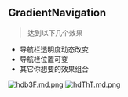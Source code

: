 ## GradientNavigation

> 达到以下几个效果

* 导航栏透明度动态改变
* 导航栏位置可变
* 其它你想要的效果组合

[![hdb3F.md.png](https://s1.ax1x.com/2017/11/28/hdb3F.md.png)](https://imgse.com/i/hdb3F)
[![hdThT.md.png](https://s1.ax1x.com/2017/11/28/hdThT.md.png)](https://imgse.com/i/hdThT)
